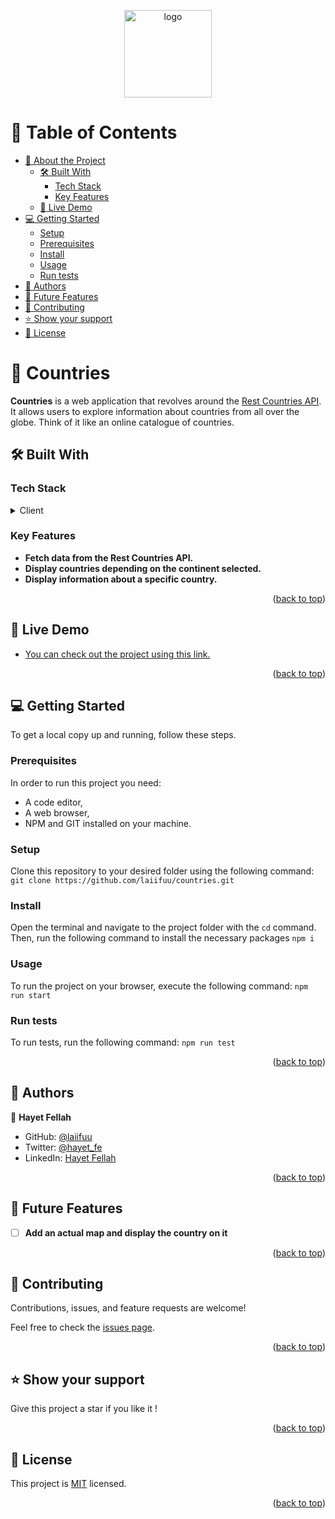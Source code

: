 <a name="readme-top"></a>


<div align="center">


  <img src="https://user-images.githubusercontent.com/93520178/203661672-538bff13-8797-4d20-9b82-372aa011d464.png" alt="logo" width="140"  height="auto" />
  <br/>

</div>


# 📗 Table of Contents

- [📖 About the Project](#about-project)
  - [🛠 Built With](#built-with)
    - [Tech Stack](#tech-stack)
    - [Key Features](#key-features)
  - [🚀 Live Demo](#live-demo)
- [💻 Getting Started](#getting-started)
  - [Setup](#setup)
  - [Prerequisites](#prerequisites)
  - [Install](#install)
  - [Usage](#usage)
  - [Run tests](#run-tests)
- [👥 Authors](#authors)
- [🔭 Future Features](#future-features)
- [🤝 Contributing](#contributing)
- [⭐️ Show your support](#support)
- [📝 License](#license)

<!-- PROJECT DESCRIPTION -->

# 📖 Countries <a name="about-project"></a>

**Countries** is a web application that revolves around the [Rest Countries API](https://restcountries.com/). It allows users to explore information about countries from all over the globe. Think of it like an online catalogue of countries.

## 🛠 Built With <a name="built-with"></a>

### Tech Stack <a name="tech-stack"></a>

<details>
  <summary>Client</summary>
  <ul>
    <li><a href="https://reactjs.org/">React.js</a></li>
    <li><a href="https://redux.js.org/">Redux</a></li>
  </ul>
</details>


### Key Features <a name="key-features"></a>

- **Fetch data from  the Rest Countries API.**
- **Display countries depending on the continent selected.**
- **Display information about a specific country.**


<p align="right">(<a href="#readme-top">back to top</a>)</p>


## 🚀 Live Demo <a name="live-demo"></a>

- [You can check out the project using this link.](https://luminous-cucurucho-69e63a.netlify.app/)

<p align="right">(<a href="#readme-top">back to top</a>)</p>


## 💻 Getting Started <a name="getting-started"></a>

To get a local copy up and running, follow these steps.

### Prerequisites

In order to run this project you need:
- A code editor,
- A web browser,
- NPM and GIT installed on your machine.

### Setup

Clone this repository to your desired folder using the following command: `git clone https://github.com/laiifuu/countries.git`


### Install

Open the terminal and navigate to the project folder with the `cd` command. Then, run the following command to install the necessary packages `npm i`

### Usage

To run the project on your browser, execute the following command: `npm run start`


### Run tests

To run tests, run the following command: `npm run test`


<p align="right">(<a href="#readme-top">back to top</a>)</p>


## 👥 Authors <a name="authors"></a>

👤 **Hayet Fellah**

- GitHub: [@laiifuu](https://github.com/laiifuu)
- Twitter: [@hayet_fe](https://twitter.com/hayet_fe)
- LinkedIn: [Hayet Fellah](https://www.linkedin.com/in/hayet-f-5b4347247)


<p align="right">(<a href="#readme-top">back to top</a>)</p>


## 🔭 Future Features <a name="future-features"></a>

- [ ] **Add an actual  map and display the country on it**


<p align="right">(<a href="#readme-top">back to top</a>)</p>


## 🤝 Contributing <a name="contributing"></a>

Contributions, issues, and feature requests are welcome!

Feel free to check the [issues page](../../issues/).

<p align="right">(<a href="#readme-top">back to top</a>)</p>

<!-- SUPPORT -->

## ⭐️ Show your support <a name="support"></a>


Give this project a star if you like it !






<p align="right">(<a href="#readme-top">back to top</a>)</p>

<!-- LICENSE -->

## 📝 License <a name="license"></a>

This project is [MIT](./LICENSE) licensed.

<p align="right">(<a href="#readme-top">back to top</a>)</p>
